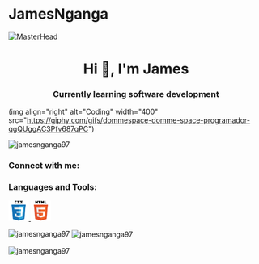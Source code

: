 # JamesNganga
[![MasterHead](https://user-images.githubusercontent.com/95478989/198955082-6e78ebb5-e1e4-49f9-8d32-6e5af3984dcd.gif)](https://rishavchanda.io)

<h1 align="center">Hi 👋, I'm James</h1>
<h3 align="center">Currently learning software development</h3>

(img align="right" alt="Coding" width="400" src="https://giphy.com/gifs/dommespace-domme-space-programador-qgQUggAC3Pfv687qPC")


<p align="left"> <img src="https://komarev.com/ghpvc/?username=jamesnganga97&label=Profile%20views&color=0e75b6&style=flat" alt="jamesnganga97" /> </p>

<h3 align="left">Connect with me:</h3>
<p align="left">
</p>

<h3 align="left">Languages and Tools:</h3>
<p align="left"> <a href="https://www.w3schools.com/css/" target="_blank" rel="noreferrer"> <img src="https://raw.githubusercontent.com/devicons/devicon/master/icons/css3/css3-original-wordmark.svg" alt="css3" width="40" height="40"/> </a> <a href="https://www.w3.org/html/" target="_blank" rel="noreferrer"> <img src="https://raw.githubusercontent.com/devicons/devicon/master/icons/html5/html5-original-wordmark.svg" alt="html5" width="40" height="40"/> </a> </p>

<p><img align="left" src="https://github-readme-stats.vercel.app/api/top-langs?username=jamesnganga97&show_icons=true&locale=en&layout=compact" alt="jamesnganga97" /></p>

<p>&nbsp;<img align="center" src="https://github-readme-stats.vercel.app/api?username=jamesnganga97&show_icons=true&locale=en" alt="jamesnganga97" /></p>

<p><img align="center" src="https://github-readme-streak-stats.herokuapp.com/?user=jamesnganga97&" alt="jamesnganga97" /></p>


